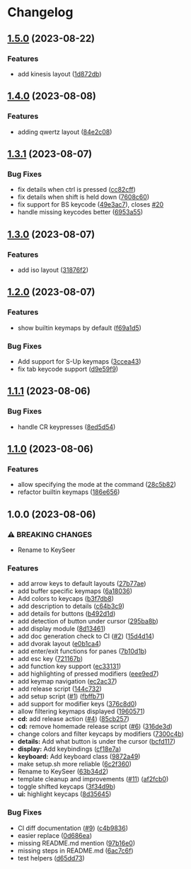 # Changelog

## [1.5.0](https://github.com/jokajak/keyseer.nvim/compare/v1.4.0...v1.5.0) (2023-08-22)


### Features

* add kinesis layout ([1d872db](https://github.com/jokajak/keyseer.nvim/commit/1d872db0139ccc143eb0f16373dfde571d44320e))

## [1.4.0](https://github.com/jokajak/keyseer.nvim/compare/v1.3.1...v1.4.0) (2023-08-08)


### Features

* adding qwertz layout ([84e2c08](https://github.com/jokajak/keyseer.nvim/commit/84e2c08f5c0805c9d04380d831d2e944da21fee1))

## [1.3.1](https://github.com/jokajak/keyseer.nvim/compare/v1.3.0...v1.3.1) (2023-08-07)


### Bug Fixes

* fix details when ctrl is pressed ([cc82cff](https://github.com/jokajak/keyseer.nvim/commit/cc82cff77ec089e58655188ad66230461e373e54))
* fix details when shift is held down ([7608c60](https://github.com/jokajak/keyseer.nvim/commit/7608c6051f0ba3f0d5dc8a135f073ae89d2d4003))
* fix support for BS keycode ([49e3ac7](https://github.com/jokajak/keyseer.nvim/commit/49e3ac74c13a1cfdc2955543400d35dc2bedcdb9)), closes [#20](https://github.com/jokajak/keyseer.nvim/issues/20)
* handle missing keycodes better ([6953a55](https://github.com/jokajak/keyseer.nvim/commit/6953a5588a9388243f8547ef90533a9724e4b610))

## [1.3.0](https://github.com/jokajak/keyseer.nvim/compare/v1.2.0...v1.3.0) (2023-08-07)


### Features

* add iso layout ([31876f2](https://github.com/jokajak/keyseer.nvim/commit/31876f2302fd87bb82d5cdd57ecab25742e7a415))

## [1.2.0](https://github.com/jokajak/keyseer.nvim/compare/v1.1.1...v1.2.0) (2023-08-07)


### Features

* show builtin keymaps by default ([f69a1d5](https://github.com/jokajak/keyseer.nvim/commit/f69a1d577dc04f60690a40e27eda474863c62366))


### Bug Fixes

* Add support for S-Up keymaps ([3ccea43](https://github.com/jokajak/keyseer.nvim/commit/3ccea430eebfa153da896ba7afcc999809f9685f))
* fix tab keycode support ([d9e59f9](https://github.com/jokajak/keyseer.nvim/commit/d9e59f92ca382f42b03c63d6dce43d917f314ffb))

## [1.1.1](https://github.com/jokajak/keyseer.nvim/compare/v1.1.0...v1.1.1) (2023-08-06)


### Bug Fixes

* handle CR keypresses ([8ed5d54](https://github.com/jokajak/keyseer.nvim/commit/8ed5d54a98f2f055478c769539a5a2e2726cdf22))

## [1.1.0](https://github.com/jokajak/keyseer.nvim/compare/v1.0.0...v1.1.0) (2023-08-06)


### Features

* allow specifying the mode at the command ([28c5b82](https://github.com/jokajak/keyseer.nvim/commit/28c5b82cafbb65cc880bd0842c1c5718185af31e))
* refactor builtin keymaps ([186e656](https://github.com/jokajak/keyseer.nvim/commit/186e656c9e10344a3b04ea230e2ac0c574a0c5cf))

## 1.0.0 (2023-08-06)


### ⚠ BREAKING CHANGES

* Rename to KeySeer

### Features

* add arrow keys to default layouts ([27b77ae](https://github.com/jokajak/keyseer.nvim/commit/27b77aeb914308b53d4fc21451e45717cb94af04))
* add buffer specific keymaps ([6a18036](https://github.com/jokajak/keyseer.nvim/commit/6a1803681aa14163555ccb9ec9dd23968bc345d0))
* Add colors to keycaps ([b3f7db8](https://github.com/jokajak/keyseer.nvim/commit/b3f7db8b783b7b384ccda9f4140ff3672a54e91e))
* add description to details ([c64b3c9](https://github.com/jokajak/keyseer.nvim/commit/c64b3c9d3c9fd1f82c8cc7cf6de4d7fb58373b5a))
* add details for buttons ([b492d1d](https://github.com/jokajak/keyseer.nvim/commit/b492d1d55214f3c57823b46485ba861b7af0a809))
* add detection of button under cursor ([295ba8b](https://github.com/jokajak/keyseer.nvim/commit/295ba8b8c481e058082a5c6d2a704e16a88f52ed))
* add display module ([8d13461](https://github.com/jokajak/keyseer.nvim/commit/8d134619d4587ac5c61a52152274679785890eeb))
* add doc generation check to CI ([#2](https://github.com/jokajak/keyseer.nvim/issues/2)) ([15d4d14](https://github.com/jokajak/keyseer.nvim/commit/15d4d1462f0bf99349ddd626d8f1a4b1b95f8a14))
* add dvorak layout ([e0b1ca4](https://github.com/jokajak/keyseer.nvim/commit/e0b1ca4a83f20226fa6041f00a422c024e02dfbe))
* add enter/exit functions for panes ([7b10d1b](https://github.com/jokajak/keyseer.nvim/commit/7b10d1b3ac28972232f55fb313dbfff02c1522ec))
* add esc key ([721167b](https://github.com/jokajak/keyseer.nvim/commit/721167b8aff84162d4ac250fdb5d38e2b63c22fc))
* add function key support ([ec33131](https://github.com/jokajak/keyseer.nvim/commit/ec33131747ae9a28ffadf96d35083736f776c478))
* add highlighting of pressed modifiers ([eee9ed7](https://github.com/jokajak/keyseer.nvim/commit/eee9ed7b449e7f8198377bec7c1f097c79b30090))
* add keymap navigation ([ec2ac37](https://github.com/jokajak/keyseer.nvim/commit/ec2ac379462b8446660c92a2a5bf30e44a2c0f9d))
* add release script ([144c732](https://github.com/jokajak/keyseer.nvim/commit/144c732b598c01c52f81d89f085ff5a5aefe1a1f))
* add setup script ([#1](https://github.com/jokajak/keyseer.nvim/issues/1)) ([fbffb71](https://github.com/jokajak/keyseer.nvim/commit/fbffb71deea4fafb4e76c5901fa263b155ab8e94))
* add support for modifier keys ([376c8d0](https://github.com/jokajak/keyseer.nvim/commit/376c8d028719258a94ead4a61e04bc019614e2c4))
* allow filtering keymaps displayed ([1960571](https://github.com/jokajak/keyseer.nvim/commit/1960571833573260f4759df4d785e24e24b39516))
* **cd:** add release action ([#4](https://github.com/jokajak/keyseer.nvim/issues/4)) ([85cb257](https://github.com/jokajak/keyseer.nvim/commit/85cb257bfe0c2770364541044cfc478cecf58a2a))
* **cd:** remove homemade release script ([#6](https://github.com/jokajak/keyseer.nvim/issues/6)) ([316de3d](https://github.com/jokajak/keyseer.nvim/commit/316de3d10be0f704bdfecde3d889efe9c2e57570))
* change colors and filter keycaps by modifiers ([7300c4b](https://github.com/jokajak/keyseer.nvim/commit/7300c4b2934a26de0d6900a8767aa3833bafb03b))
* **details:** Add what button is under the cursor ([bcfd117](https://github.com/jokajak/keyseer.nvim/commit/bcfd1179ef807431753b05d6158a804b1123ab73))
* **display:** Add keybindings ([cf18e7a](https://github.com/jokajak/keyseer.nvim/commit/cf18e7a142049d1623a386da87b489e4e3967f9b))
* **keyboard:** Add keyboard class ([9872a49](https://github.com/jokajak/keyseer.nvim/commit/9872a49b92f82dc3f7592890d5999426602aacc8))
* make setup.sh more reliable ([6c2f360](https://github.com/jokajak/keyseer.nvim/commit/6c2f360be9acd1c747f9cce112c6a0205e76532c))
* Rename to KeySeer ([63b34d2](https://github.com/jokajak/keyseer.nvim/commit/63b34d22fb54a29b0598ecb4ff98f3fb93d5a6cf))
* template cleanup and improvements ([#11](https://github.com/jokajak/keyseer.nvim/issues/11)) ([af2fcb0](https://github.com/jokajak/keyseer.nvim/commit/af2fcb0ffcac54eb9e4092bb860c22e29d2579dc))
* toggle shifted keycaps ([3f34d9b](https://github.com/jokajak/keyseer.nvim/commit/3f34d9bb0189c74e17c358909135f2f6522ecd4e))
* **ui:** highlight keycaps ([8d35645](https://github.com/jokajak/keyseer.nvim/commit/8d35645b836eb7721647e9af7bf58aa0d6641442))


### Bug Fixes

* CI diff documentation ([#9](https://github.com/jokajak/keyseer.nvim/issues/9)) ([c4b9836](https://github.com/jokajak/keyseer.nvim/commit/c4b98367f82a6fe47d7268ac7a3887643831eac8))
* easier replace ([0d686ea](https://github.com/jokajak/keyseer.nvim/commit/0d686eab4a45c4437bfaa3fdf8365de305587dff))
* missing README.md mention ([97b16e0](https://github.com/jokajak/keyseer.nvim/commit/97b16e028283cc7a47421da518cd51c3db206427))
* missing steps in README.md ([6ac7c6f](https://github.com/jokajak/keyseer.nvim/commit/6ac7c6fab61fd9af968ad476161b06406692ca87))
* test helpers ([d65dd73](https://github.com/jokajak/keyseer.nvim/commit/d65dd73119ec466bdd99d9833f27c4f6a936fe1e))
